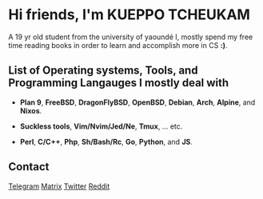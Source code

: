 # Hi friends, I'm KUEPPO TCHEUKAM
A 19 yr old student from the university of yaoundé I, mostly spend my free time reading books in order to learn and accomplish more in CS **:)**.

## List of Operating systems, Tools, and Programming Langauges I mostly deal with

- **Plan 9**, **FreeBSD**, **DragonFlyBSD**, **OpenBSD**, **Debian**, **Arch**, **Alpine**, and **Nixos**.

- **Suckless tools**, **Vim/Nvim/Jed/Ne**, **Tmux**, ... etc.

- **Perl**, **C/C++**, **Php**, **Sh/Bash/Rc**, **Go**, **Python**, and **JS**.
## Contact
 [Telegram](https://t.me/kueppo)   [Matrix](soon)     [Twitter](soon)     [Reddit](soon)
